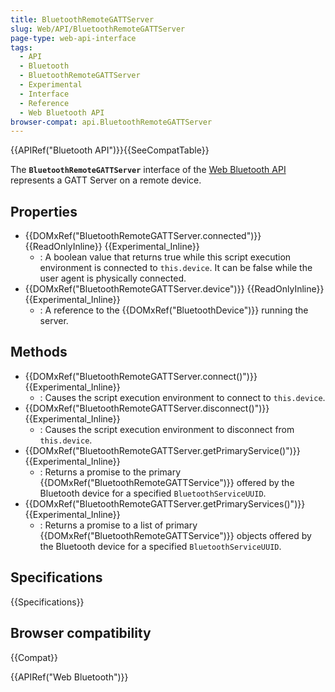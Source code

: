 ```yaml
---
title: BluetoothRemoteGATTServer
slug: Web/API/BluetoothRemoteGATTServer
page-type: web-api-interface
tags:
  - API
  - Bluetooth
  - BluetoothRemoteGATTServer
  - Experimental
  - Interface
  - Reference
  - Web Bluetooth API
browser-compat: api.BluetoothRemoteGATTServer
---
```


{{APIRef("Bluetooth API")}}{{SeeCompatTable}}

The **`BluetoothRemoteGATTServer`** interface of the [Web Bluetooth API](/en-US/docs/Web/API/Web_Bluetooth_API) represents a GATT
Server on a remote device.

## Properties

- {{DOMxRef("BluetoothRemoteGATTServer.connected")}} {{ReadOnlyInline}} {{Experimental_Inline}}
  - : A boolean value that returns true while this script execution environment is
    connected to `this.device`. It can be false while the user agent is
    physically connected.
- {{DOMxRef("BluetoothRemoteGATTServer.device")}} {{ReadOnlyInline}} {{Experimental_Inline}}
  - : A reference to the {{DOMxRef("BluetoothDevice")}} running the server.

## Methods

- {{DOMxRef("BluetoothRemoteGATTServer.connect()")}} {{Experimental_Inline}}
  - : Causes the script execution environment to connect to `this.device`.
- {{DOMxRef("BluetoothRemoteGATTServer.disconnect()")}} {{Experimental_Inline}}
  - : Causes the script execution environment to disconnect from `this.device`.
- {{DOMxRef("BluetoothRemoteGATTServer.getPrimaryService()")}} {{Experimental_Inline}}
  - : Returns a promise to the primary {{DOMxRef("BluetoothRemoteGATTService")}} offered by the
    Bluetooth device for a specified `BluetoothServiceUUID`.
- {{DOMxRef("BluetoothRemoteGATTServer.getPrimaryServices()")}} {{Experimental_Inline}}
  - : Returns a promise to a list of primary {{DOMxRef("BluetoothRemoteGATTService")}} objects
    offered by the Bluetooth device for a specified `BluetoothServiceUUID`.

## Specifications

{{Specifications}}

## Browser compatibility

{{Compat}}

{{APIRef("Web Bluetooth")}}
